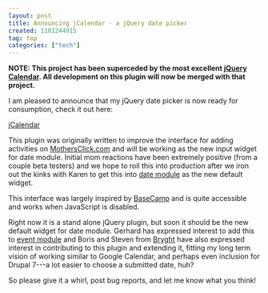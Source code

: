 ```yaml
---
layout: post
title: Announcing jCalendar - a jQuery date picker
created: 1181244915
tag: top
categories: ["tech"]
---
```

<p><strong>NOTE: This project has been superceded by the most excellent <a href="http://jquery.com/plugins/project/jquery-calendar">jQuery Calendar</a>. All development on this plugin will now be merged with that project.</strong></p>

I am pleased to announce that my jQuery date picker is now ready for consumption, check it out here:

[jCalendar](https://tedserbinski.com/jcalendar/index.html)

This plugin was originally written to improve the interface for adding activities on <a href="http://www.mothersclick.com/">MothersClick.com</a> and will be working as the new input widget for date module. Initial mom reactions have been extremely positive (from a couple beta testers) and we hope to roll this into production after we iron out the kinks with Karen to get this into <a href="http://drupal.org/project/date">date module</a> as the new default widget.

This interface was largely inspired by <a href="http://www.basecamphq.com/">BaseCamp</a> and is quite accessible and works when JavaScript is disabled.

Right now it is a stand alone jQuery plugin, but soon it should be the new default widget for date module. Gerhard has expressed interest to add this to <a href="http://drupal.org/project/event">event module</a> and Boris and Steven from <a href="http://www.bryght.com/">Bryght</a> have also expressed interest in contributing to this plugin and extending it, fitting my long term vision of working similar to Google Calendar, and perhaps even inclusion for Drupal 7---a lot easier to choose a submitted date, huh?

So please give it a whirl, post bug reports, and let me know what you think!
